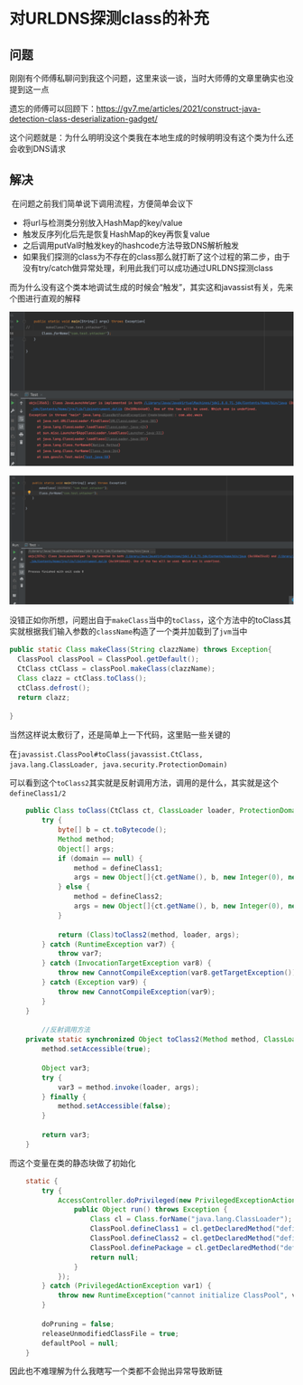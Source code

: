 # 对URLDNS探测class的补充

## 问题

​	刚刚有个师傅私聊问到我这个问题，这里来谈一谈，当时大师傅的文章里确实也没提到这一点

遗忘的师傅可以回顾下：https://gv7.me/articles/2021/construct-java-detection-class-deserialization-gadget/

这个问题就是：为什么明明没这个类我在本地生成的时候明明没有这个类为什么还会收到DNS请求



## 解决

​	在问题之前我们简单说下调用流程，方便简单会议下

- 将url与检测类分别放入HashMap的key/value
- 触发反序列化后先是恢复HashMap的key再恢复value
- 之后调用putVal时触发key的hashcode方法导致DNS解析触发
- 如果我们探测的class为不存在的class那么就打断了这个过程的第二步，由于没有try/catch做异常处理，利用此我们可以成功通过URLDNS探测class



而为什么没有这个类本地调试生成的时候会“触发”，其实这和javassist有关，先来个图进行直观的解释

![](img/1.png)



![](img/2.png)



没错正如你所想，问题出自于`makeClass`当中的`toClass`，这个方法中的toClass其实就根据我们输入参数的`className`构造了一个类并加载到了`jvm`当中

```java
public static Class makeClass(String clazzName) throws Exception{
  ClassPool classPool = ClassPool.getDefault();
  CtClass ctClass = classPool.makeClass(clazzName);
  Class clazz = ctClass.toClass();
  ctClass.defrost();
  return clazz;

}
```

当然这样说太敷衍了，还是简单上一下代码，这里贴一些关键的

在`javassist.ClassPool#toClass(javassist.CtClass, java.lang.ClassLoader, java.security.ProtectionDomain)`

可以看到这个`toClass2`其实就是反射调用方法，调用的是什么，其实就是这个`defineClass1/2`

```java
    public Class toClass(CtClass ct, ClassLoader loader, ProtectionDomain domain) throws CannotCompileException {
        try {
            byte[] b = ct.toBytecode();
            Method method;
            Object[] args;
            if (domain == null) {
                method = defineClass1;
                args = new Object[]{ct.getName(), b, new Integer(0), new Integer(b.length)};
            } else {
                method = defineClass2;
                args = new Object[]{ct.getName(), b, new Integer(0), new Integer(b.length), domain};
            }

            return (Class)toClass2(method, loader, args);
        } catch (RuntimeException var7) {
            throw var7;
        } catch (InvocationTargetException var8) {
            throw new CannotCompileException(var8.getTargetException());
        } catch (Exception var9) {
            throw new CannotCompileException(var9);
        }
    }

		//反射调用方法
    private static synchronized Object toClass2(Method method, ClassLoader loader, Object[] args) throws Exception {
        method.setAccessible(true);

        Object var3;
        try {
            var3 = method.invoke(loader, args);
        } finally {
            method.setAccessible(false);
        }

        return var3;
    }
```

而这个变量在类的静态块做了初始化

```java
    static {
        try {
            AccessController.doPrivileged(new PrivilegedExceptionAction() {
                public Object run() throws Exception {
                    Class cl = Class.forName("java.lang.ClassLoader");
                    ClassPool.defineClass1 = cl.getDeclaredMethod("defineClass", String.class, byte[].class, Integer.TYPE, Integer.TYPE);
                    ClassPool.defineClass2 = cl.getDeclaredMethod("defineClass", String.class, byte[].class, Integer.TYPE, Integer.TYPE, ProtectionDomain.class);
                    ClassPool.definePackage = cl.getDeclaredMethod("definePackage", String.class, String.class, String.class, String.class, String.class, String.class, String.class, URL.class);
                    return null;
                }
            });
        } catch (PrivilegedActionException var1) {
            throw new RuntimeException("cannot initialize ClassPool", var1.getException());
        }

        doPruning = false;
        releaseUnmodifiedClassFile = true;
        defaultPool = null;
    }
```

因此也不难理解为什么我瞎写一个类都不会抛出异常导致断链

